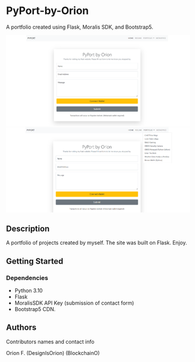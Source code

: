 # PyPort-by-Orion
A portfolio created using Flask, Moralis SDK, and Bootstrap5.

<img src="https://github.com/designisO/PyPort-by-Orion/blob/main/Screenshot%20(41).png" />
<img src="https://github.com/designisO/PyPort-by-Orion/blob/main/Screenshot%20(42).png" />

## Description

A portfolio of projects created by myself. The site was built on Flask. Enjoy.


## Getting Started

### Dependencies

* Python 3.10
* Flask
* MoralisSDK API Key (submission of contact form)
* Bootstrap5 CDN.


## Authors

Contributors names and contact info

Orion F.
(DesignIsOrion)
(BlockchainO)


